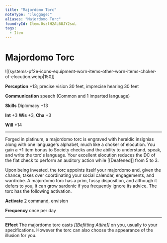 ```yaml
---
title: "Majordomo Torc"
noteType: ":luggage:"
aliases: "Majordomo Torc"
foundryId: Item.0szlH2AL68JY2suL
tags:
  - Item
---
```


# Majordomo Torc
![[systems-pf2e-icons-equipment-worn-items-other-worn-items-choker-of-elocution.webp|150]]

**Perception** +13; precise vision 30 feet, imprecise hearing 30 feet

**Communication** speech (Common and 1 imparted language)

**Skills** Diplomacy +13

**Int** +3 **Wis** +3, **Cha** +3

**Will** +14

* * *

Forged in platinum, a majordomo torc is engraved with heraldic insignias along with one language's alphabet, much like a choker of elocution. You gain a +1 item bonus to Society checks and the ability to understand, speak, and write the torc's language. Your excellent elocution reduces the DC of the flat check to perform an auditory action while [[Deafened]] from 5 to 3.

Upon being invested, the torc appoints itself your majordomo and, given the chance, takes over coordinating your social calendar, engagements, and wardrobe. A majordomo torc has a prim, fussy disposition, and although it defers to you, it can grow sardonic if you frequently ignore its advice. The torc has the following activation.

**Activate** 2 command, envision

**Frequency** once per day

* * *

**Effect** The majordomo torc casts _[[Befitting Attire]]_ on you, usually to your specifications. However the torc can also choose the appearance of the illusion for you.

